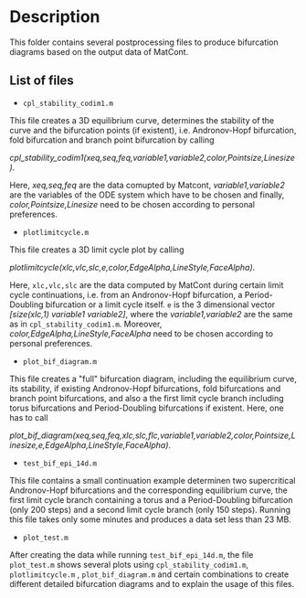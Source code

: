# Description

This folder contains several postprocessing files to produce bifurcation diagrams based on the output data of MatCont. 

## List of files
- `cpl_stability_codim1.m`

This file creates a 3D equilibrium curve, determines the stability of the curve and the bifurcation points (if existent), i.e. Andronov-Hopf bifurcation, fold bifurcation and branch point bifurcation by calling 

*cpl_stability_codim1(xeq,seq,feq,variable1,variable2,color,Pointsize,Linesize)*. 

Here, *xeq,seq,feq* are the data comupted by Matcont, *variable1,variable2* are the variables of the ODE system which have to be chosen and finally, *color,Pointsize,Linesize* need to be chosen according to personal preferences.
- `plotlimitcycle.m` 

This file creates a 3D limit cycle plot by calling 

*plotlimitcycle(xlc,vlc,slc,e,color,EdgeAlpha,LineStyle,FaceAlpha)*.

Here, `xlc,vlc,slc` are the data computed by MatCont during certain limit cycle continuations, i.e. from an Andronov-Hopf bifurcation, a Period-Doubling bifurcation or a limit cycle itself. `e` is the 3 dimensional vector *[size(xlc,1) variable1 variable2]*, where the *variable1,variable2* are the same as in `cpl_stability_codim1.m`. Moreover, *color,EdgeAlpha,LineStyle,FaceAlpha* need to be chosen according to personal preferences.

- `plot_bif_diagram.m`

This file creates a "full" bifurcation diagram, including the equilibrium curve, its stability, if existing Andronov-Hopf bifurcations, fold bifurcations and branch point bifurcations, and also a the first limit cycle branch including torus bifurcations and Period-Doubling bifurcations if existent. Here, one has to call 

*plot_bif_diagram(xeq,seq,feq,xlc,slc,flc,variable1,variable2,color,Pointsize,Linesize,e,EdgeAlpha,LineStyle,FaceAlpha)*.

- `test_bif_epi_14d.m`

This file contains a small continuation example determinen two supercritical Andronov-Hopf bifurcations and the corresponding equilibrium curve, the first limit cycle branch containing a torus and a Period-Doubling bifurcation (only 200 steps) and a second limit cycle branch (only 150 steps). Running this file takes only some minutes and produces a data set less than 23 MB.

- `plot_test.m`

After creating the data while running `test_bif_epi_14d.m`, the file `plot_test.m` shows several plots using `cpl_stability_codim1.m`, `plotlimitcycle.m` , `plot_bif_diagram.m` and certain combinations to create different detailed bifurcation diagrams and to explain the usage of this files.

